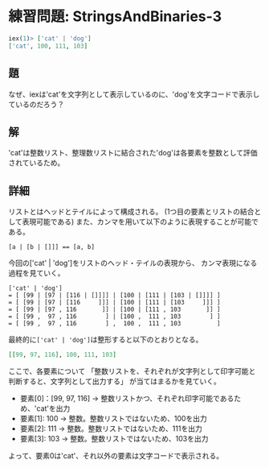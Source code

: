 # 練習問題: StringsAndBinaries-3

```elixir
iex(1)> ['cat' | 'dog']
['cat', 100, 111, 103]
```

## 題

なぜ、iexは'cat'を文字列として表示しているのに、'dog'を文字コードで表示しているのだろう？

## 解

'cat'は整数リスト、整理数リストに結合された'dog'は各要素を整数として評価されているため。

## 詳細

リストとはヘッドとテイルによって構成される。
(1つ目の要素とリストの結合として表現可能である)
また、カンマを用いて以下のように表現することが可能である。

```
[a | [b | []]] == [a, b]
```

今回の['cat' | 'dog']をリストのヘッド・テイルの表現から、
カンマ表現になる過程を見ていく。

```
['cat' | 'dog']
= [ [99 | [97 | [116 | []]]] | [100 | [111 | [103 | []]]] ]
= [ [99 | [97 | [116     ]]] | [100 | [111 | [103     ]]] ]
= [ [99 | [97 , 116       ]] | [100 | [111 , 103       ]] ]
= [ [99 ,  97 , 116        ] | [100 ,  111 , 103        ] ]
= [ [99 ,  97 , 116        ] ,  100 ,  111 , 103          ]
```

最終的に```['cat' | 'dog']```は整形すると以下のとおりとなる。

```elixir
[[99, 97, 116], 100, 111, 103]
```

ここで、各要素について
「整数リストを、それぞれが文字列として印字可能と判断すると、文字列として出力する」
が当てはまるかを見ていく。

* 要素[0]：[99, 97, 116] -> 整数リストかつ、それぞれ印字可能であるため、'cat'を出力
* 要素[1]: 100 -> 整数。整数リストではないため、100を出力
* 要素[2]: 111 -> 整数。整数リストではないため、111を出力
* 要素[3]: 103 -> 整数。整数リストではないため、103を出力

よって、要素0は'cat'、それ以外の要素は文字コードで表示される。
